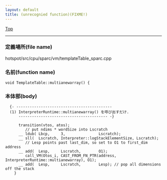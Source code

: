 ```yaml
---
layout: default
title: (unrecognied function)(FIXME!)
---
```

[Top](../index.html)

--- 
### 定義場所(file name)
hotspot/src/cpu/sparc/vm/templateTable_sparc.cpp

### 名前(function name)
```
void TemplateTable::multianewarray() {
```

### 本体部(body)
```
  {- -------------------------------------------
  (1) InterpreterRuntime::multianewarray() を呼び出すだけ.
      ---------------------------------------- -}

	  transition(vtos, atos);
	     // put ndims * wordSize into Lscratch
	  __ ldub( Lbcp,     3,               Lscratch);
	  __ sll(  Lscratch, Interpreter::logStackElementSize, Lscratch);
	     // Lesp points past last_dim, so set to O1 to first_dim address
	  __ add(  Lesp,     Lscratch,        O1);
	     call_VM(Otos_i, CAST_FROM_FN_PTR(address, InterpreterRuntime::multianewarray), O1);
	  __ add(  Lesp,     Lscratch,        Lesp); // pop all dimensions off the stack
	}
	
```


